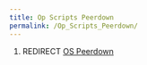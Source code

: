 ```yaml
---
title: Op Scripts Peerdown
permalink: /Op_Scripts_Peerdown/
---
```


1.  REDIRECT [OS Peerdown](/OS_Peerdown "wikilink")
